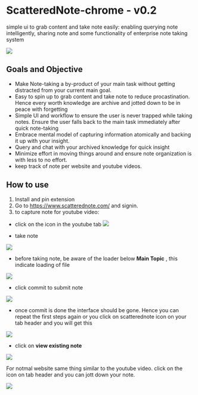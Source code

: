 # ScatteredNote-chrome - v0.2

simple ui to grab content and take note easily: enabling querying note intelligently, sharing note and some functionality of enterprise note taking system

![](./images/logox.png)


## Goals and Objective

* Make Note-taking a by-product of your main task without getting distracted from your current main goal.
* Easy to spin up to grab content and take note to reduce procastination. Hence every worth knowledge are archive and jotted down to be in peace with forgetting
* Simple UI and workflow to ensure the user is never trapped while taking notes. Ensure the user falls back to the main task immediately after quick note-taking
* Embrace mental model of capturing information atomically and backing it up with your insight.
* Query and chat with your archived knowledge for quick insight
* Minimize effort in moving things around and ensure note organization is with less to no effort.
* keep track of note per website and youtube videos.

## How to use

1. Install and pin extension
2. Go to https://www.scatterednote.com/ and signin. 
3. to capture note for youtube video:
  * click on the icon in the youtube tab
  ![](./images/login.png)

  * take note

  ![](./images/note1.png)

  * before taking note, be aware of the loader below **Main Topic** , this indicate loading of file

  ![](./images/loading.png)

  * click commit to submit note

  ![](./images/commiting.png)

  * once commit is done the interface should be gone. Hence you can repeat the first steps again or you click on scatterednote icon on your tab header and you will get this

  ![](./images/note2.png)

  * click on **view existing note**

  ![](./images/note3.png)

For notmal website same thing similar to the youtube video. click on the icon on tab header and you can jott down your note.

![](./images/webnote.png)
